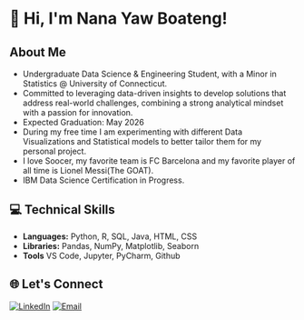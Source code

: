 
# 👋 Hi, I'm Nana Yaw Boateng!

## About Me
   * Undergraduate Data Science & Engineering Student, with a Minor in Statistics @ University of Connecticut.
   * Committed to leveraging data-driven insights to develop solutions that address real-world challenges, combining a strong analytical mindset with a passion for innovation.
   * Expected Graduation: May 2026
   * During my free time I am experimenting with different Data Visualizations and Statistical models to better tailor them for my personal project.
   * I love Soocer, my favorite team is FC Barcelona and my favorite player of all time is Lionel Messi(The GOAT).
   * IBM Data Science Certification in Progress.

## 💻 Technical Skills
- **Languages:** Python, R, SQL, Java, HTML, CSS
- **Libraries:** Pandas, NumPy, Matplotlib, Seaborn
- **Tools** VS Code, Jupyter, PyCharm, Github

## 🌐 Let's Connect
[![LinkedIn](https://img.shields.io/badge/LinkedIn-Profile-blue)](https://www.linkedin.com/in/nana-yaw-boateng-866699253/) [![Email](https://img.shields.io/badge/Email-Contact-red)](mailto:boatengnyk240@gmail.com)
  
<!---
nanayboateng/nanayboateng is a ✨ special ✨ repository because its `README.md` (this file) appears on your GitHub profile.
You can click the Preview link to take a look at your changes.
--->
